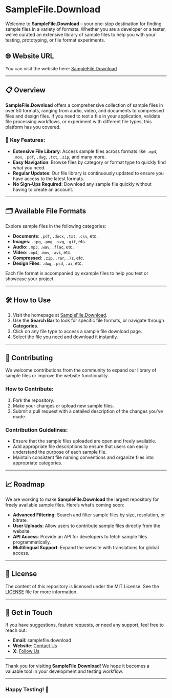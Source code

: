 # SampleFile.Download

Welcome to **SampleFile.Download** – your one-stop destination for finding sample files in a variety of formats. Whether you are a developer or a tester, we’ve curated an extensive library of sample files to help you with your testing, prototyping, or file format experiments.

## 🌐 Website URL

You can visit the website here: [SampleFile.Download](https://samplefile.download)

---

## 📋 Overview

**SampleFile.Download** offers a comprehensive collection of sample files in over 50 formats, ranging from audio, video, and documents to compressed files and design files. If you need to test a file in your application, validate file processing workflows, or experiment with different file types, this platform has you covered.

### 🚀 Key Features:
- **Extensive File Library**: Access sample files across formats like `.mp4`, `.mov`, `.pdf`, `.dwg`, `.txt`, `.zip`, and many more.
- **Easy Navigation**: Browse files by category or format type to quickly find what you need.
- **Regular Updates**: Our file library is continuously updated to ensure you have access to the latest formats.
- **No Sign-Ups Required**: Download any sample file quickly without having to create an account.
  
---

## 🗂️ Available File Formats

Explore sample files in the following categories:

- **Documents**: `.pdf`, `.docx`, `.txt`, `.csv`, etc.
- **Images**: `.jpg`, `.png`, `.svg`, `.gif`, etc.
- **Audio**: `.mp3`, `.wav`, `.flac`, etc.
- **Video**: `.mp4`, `.mov`, `.avi`, etc.
- **Compressed**: `.zip`, `.rar`, `.7z`, etc.
- **Design Files**: `.dwg`, `.psd`, `.ai`, etc.

Each file format is accompanied by example files to help you test or showcase your project.

---

## 🛠 How to Use

1. Visit the homepage at [SampleFile.Download](https://samplefile.download).
2. Use the **Search Bar** to look for specific file formats, or navigate through **Categories**.
3. Click on any file type to access a sample file download page.
4. Select the file you need and download it instantly.

---

## 🤝 Contributing

We welcome contributions from the community to expand our library of sample files or improve the website functionality.

### How to Contribute:
1. Fork the repository.
2. Make your changes or upload new sample files.
3. Submit a pull request with a detailed description of the changes you’ve made.

### Contribution Guidelines:
- Ensure that the sample files uploaded are open and freely available.
- Add appropriate file descriptions to ensure that users can easily understand the purpose of each sample file.
- Maintain consistent file naming conventions and organize files into appropriate categories.

---

## 📈 Roadmap

We are working to make **SampleFile.Download** the largest repository for freely available sample files. Here’s what’s coming soon:

- **Advanced Filtering**: Search and filter sample files by size, resolution, or bitrate.
- **User Uploads**: Allow users to contribute sample files directly from the website.
- **API Access**: Provide an API for developers to fetch sample files programmatically.
- **Multilingual Support**: Expand the website with translations for global access.

---

## 📝 License

The content of this repository is licensed under the MIT License. See the [LICENSE](LICENSE) file for more information.

---

## 🙌 Get in Touch

If you have suggestions, feature requests, or need any support, feel free to reach out:

- **Email**: samplefile.download
- **Website**: [Contact Us](https://samplefile.download/contact-us)
- **X**: [Follow Us](https://x.com/samplefiledownload)

---

Thank you for visiting **SampleFile.Download**! We hope it becomes a valuable tool in your development and testing workflow.

---

### Happy Testing! 🚀
